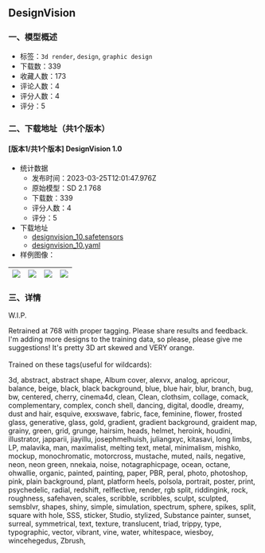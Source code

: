 ## DesignVision
### 一、模型概述

- 标签：`3d render`, `design`, `graphic design`
- 下载数：339
- 收藏人数：173
- 评论人数：4
- 评分人数：4
- 评分：5

### 二、下载地址（共1个版本）

#### [版本1/共1个版本] DesignVision 1.0

- 统计数据
  - 发布时间：2023-03-25T12:01:47.976Z
  - 原始模型：SD 2.1 768
  - 下载数：339
  - 评分人数：4
  - 评分：5
- 下载地址
  - [designvision_10.safetensors](https://civitai.com/api/download/models/28848)
  - [designvision_10.yaml](https://civitai.com/api/download/models/28848?type=Config&format=Other)
- 样例图像：

| <img src="https://image.civitai.com/xG1nkqKTMzGDvpLrqFT7WA/91ebb666-c1ad-4193-285f-b79b4d71b700/width=450/325438.jpeg" /> | <img src="https://image.civitai.com/xG1nkqKTMzGDvpLrqFT7WA/f253990f-1a6f-4360-68c7-2fe836463b00/width=450/325476.jpeg" /> | <img src="https://image.civitai.com/xG1nkqKTMzGDvpLrqFT7WA/5e08f2be-9327-4a42-f904-089469c3de00/width=450/325475.jpeg" /> | <img src="https://image.civitai.com/xG1nkqKTMzGDvpLrqFT7WA/9159ed70-b2fa-4b4b-48a6-0334dc089d00/width=450/325474.jpeg" /> |
| ---- | ---- | ---- | ---- |


### 三、详情
<p>W.I.P.</p><p>Retrained at 768 with proper tagging. Please share results and feedback. I'm adding more designs to the training data, so please, please give me suggestions! It's pretty 3D art skewed and VERY orange.<br /><br />Trained on these tags(useful for wildcards):</p><p>3d, abstract, abstract shape, Album cover, alexvx, analog, apricour, balance, beige, black, black background, blue, blue hair, blur, branch, bug, bw, centered, cherry, cinema4d, clean, Clean, clothsim, collage, comack, complementary, complex, conch shell, dancing, digital, doodle, dreamy, dust and hair, esquive, exxswave, fabric, face, feminine, flower, frosted glass, generative, glass, gold, gradient, gradient background, graident map, grainy, green, grid, grunge, hairsim, heads, helmet, heroink, houdini, illustrator, japparii, jiayillu, josephmelhuish, juliangxyc, kitasavi, long limbs, LP, malavika, man, maximalist, melting text, metal, minimalism, mishko, mockup, monochromatic, motorcross, mustache, muted, nails, negative, neon, neon green, nnekaia, noise, notagraphicpage, ocean, octane, ohwallie, organic, painted, painting, paper, PBR, peral, photo, photoshop, pink, plain background, plant, platform heels, polsola, portrait, poster, print, psychedelic, radial, redshift, relflective, render, rgb split, riddingink, rock, roughness, safehaven, scales, scribble, scribbles, sculpt, sculpted, semsblvr, shapes, shiny, simple, simulation, spectrum, sphere, spikes, split, square with hole, SSS, sticker, Studio, stylized, Substance painter, sunset, surreal, symmetrical, text, texture, translucent, triad, trippy, type, typographic, vector, vibrant, vine, water, whitespace, wiesboy, wincehegedus, Zbrush,</p>